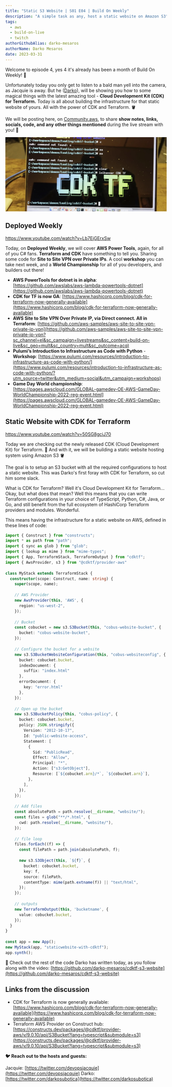 ```yaml
---
title: "Static S3 Website | S01 E04 | Build On Weekly"
description: "A simple task as any, host a static website on Amazon S3"
tags:
  - aws
  - build-on-live
  - twitch
authorGithubAlias: darko-mesaros
authorName: Darko Mesaros
date: 2023-03-31
---
```


Welcome to episode 4, yes 4 it's already has been a month of Build On Weekly! 🥳

Unfortunately today you only get to listen to a bald man yell into the camera, as Jacquie is away. But he ([Darko](https://twitter.com/darkosubotica)), will be showing you how to some magical things with the latest amazing tool - **Cloud Development Kit (CDK) for Terraform.** Today is all about building the infrastructure for that static website of yours. All with the power of CDK and Terraform. 🪣

We will be posting here, on [Community.aws](/livestreams/build-on-weekly), to share **show notes, links, socials, code, and any other things mentioned** during the live stream with you! 🚀

![CDK Terraform](images/header.webp)

## Deployed Weekly

https://www.youtube.com/watch?v=Lb7EjGErxSw

Today, on **Deployed Weekly**, we will cover **AWS Power Tools**, again, for all of you C# fans. **Terraform and CDK** have something to tell you. Sharing some code for **Site to Site VPN over Private IPs**. A cool **workshop** you can take next week, and a **World Championship** for all of you developers, and builders out there!

- **AWS PowerTools for dotnet is in alpha**: [https://github.com/awslabs/aws-lambda-powertools-dotnet](https://github.com/awslabs/aws-lambda-powertools-dotnet)
- **CDK for TF is now GA**: [https://www.hashicorp.com/blog/cdk-for-terraform-now-generally-available](https://www.hashicorp.com/blog/cdk-for-terraform-now-generally-available)
- **AWS Site to Site VPN Over Private IP, via Direct connect. All in Terraform**:
[](https://aws.amazon.com/blogs/networking-and-content-delivery/introducing-aws-site-to-site-vpn-private-ip-vpns/)[https://github.com/aws-samples/aws-site-to-site-vpn-private-ip-vpn](https://github.com/aws-samples/aws-site-to-site-vpn-private-ip-vpn?sc_channel=el&sc_campaign=livestreams&sc_content=build-on-live&sc_geo=mult&sc_country=mult&sc_outcome=acq)
- **Pulumi’s Introduction to Infrastructure as Code with Python** - **Workshop**: [https://www.pulumi.com/resources/introduction-to-infrastructure-as-code-with-python/](https://www.pulumi.com/resources/introduction-to-infrastructure-as-code-with-python/?utm_source=twitter&utm_medium=social&utm_campaign=workshops)
- **Game Day World championship**: [https://pages.awscloud.com/GLOBAL-gamedev-OE-AWS-GameDay-WorldChampionship-2022-reg-event.html](https://pages.awscloud.com/GLOBAL-gamedev-OE-AWS-GameDay-WorldChampionship-2022-reg-event.html)

## Static Website with CDK for Terraform

https://www.youtube.com/watch?v=50SG8gciJ70

Today we are checking out the newly released CDK (Cloud Development Kit) for Terraform. 🥳 And with it, we will be building a static website hosting system using Amazon S3 🪣

The goal is to setup an S3 bucket with all the required configurations to host a static website. This was Darko's first foray with CDK for Terraform, so cut him some slack.

What is CDK for Terraform? Well it's Cloud Development Kit for Terraform... Okay, but what does that mean? Well this means that you can write Terraform configurations in your choice of TypeScript, Python, C#, Java, or Go, and still benefit from the full ecosystem of HashiCorp Terraform providers and modules. Wonderful.

This means having the infrastructure for a static website on AWS, defined in these lines of code:

```typescript
import { Construct } from "constructs";
import * as path from "path";
import { sync as glob } from "glob";
import { lookup as mime } from "mime-types";
import { App, TerraformStack, TerraformOutput } from "cdktf";
import { AwsProvider, s3 } from "@cdktf/provider-aws"

class MyStack extends TerraformStack {
  constructor(scope: Construct, name: string) {
    super(scope, name);

    // AWS Provider
    new AwsProvider(this, 'AWS', {
      region: "us-west-2",
    });

    // Bucket
    const cobucket = new s3.S3Bucket(this, "cobus-website-bucket", {
      bucket: "cobus-website-bucket",
    });
    
    // Configure the bucket for a website
    new s3.S3BucketWebsiteConfiguration(this, "cobus-websiteconfig", {
      bucket: cobucket.bucket,
      indexDocument: {
        suffix: "index.html"
      },
      errorDocument: {
        key: "error.html"
      },
    });

    // Open up the bucket
    new s3.S3BucketPolicy(this, "cobus-policy", {
      bucket: cobucket.bucket,
      policy: JSON.stringify({
        Version: "2012-10-17",
        Id: "public-website-access",
        Statement: [
          {
            Sid: "PublicRead",
            Effect: "Allow",
            Principal: "*",
            Action: ["s3:GetObject"],
            Resource: [`${cobucket.arn}/*`, `${cobucket.arn}`],
          },
        ],
      }),
    });

    // Add files
    const absolutePath = path.resolve(__dirname, "website/");
    const files = glob("**/*.html", {
      cwd: path.resolve(__dirname, "website/"),
    });

    // file loop
    files.forEach((f) => {
      const filePath = path.join(absolutePath, f);

      new s3.S3Object(this, `${f}`, {
        bucket: cobucket.bucket,
        key: f,
        source: filePath,
        contentType: mime(path.extname(f)) || "text/html",
      });
    });

    // outputs
    new TerraformOutput(this, 'bucketname', {
      value: cobucket.bucket,
    });
  }
}

const app = new App();
new MyStack(app, "staticwebsite-with-cdktf");
app.synth();
```

💾 Check out the rest of the code Darko has written today, as you follow along with the video: [https://github.com/darko-mesaros/cdktf-s3-website](https://github.com/darko-mesaros/cdktf-s3-website)

## Links from the discussion

- CDK for Terraform is now generally available: [https://www.hashicorp.com/blog/cdk-for-terraform-now-generally-available](https://www.hashicorp.com/blog/cdk-for-terraform-now-generally-available)
- Terraform AWS Provider on Construct hub: [https://constructs.dev/packages/@cdktf/provider-aws/v/9.0.10/api/S3Bucket?lang=typescript&submodule=s3](https://constructs.dev/packages/@cdktf/provider-aws/v/9.0.10/api/S3Bucket?lang=typescript&submodule=s3)

**🐦 Reach out to the hosts and guests:**

Jacquie: [https://twitter.com/devopsjacquie](https://twitter.com/devopsjacquie)
Darko: [https://twitter.com/darkosubotica](https://twitter.com/darkosubotica)
